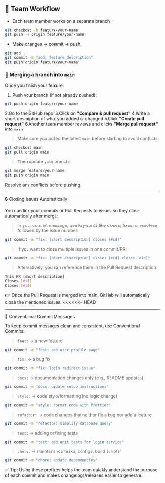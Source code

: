 ## 👥 Team Workflow

- Each team member works on a separate branch:

```bash
git checkout -b feature/your-name
git push -u origin feature/your-name
```

- Make changes → commit → push:

```bash
git add .
git commit -m "add: feature description"
git push origin feature/your-name
```

### 🔁 Merging a branch into `main`

Once you finish your feature:

1. Push your branch (if not already pushed):

```bash
git push origin feature/your-name
```

2.Go to the GitHub repo: 
3.Click on **"Compare & pull request"**
4.Write a short description of what you added or changed
5.Click **"Create pull request"**
6.Another team member reviews and clicks **"Merge pull request"** into `main`

> Make sure you pulled the latest `main` before starting to avoid conflicts:

```bash
git checkout main
git pull origin main
```

> Then update your branch:

```bash
git merge feature/your-name
git push origin main
```

Resolve any conflicts before pushing.

---

🔒 Closing Issues Automatically

You can link your commits or Pull Requests to issues so they close automatically after merge:

> In your commit message, use keywords like closes, fixes, or resolves followed by the issue number:

```bash
git commit -m "fix: [short description] closes [#id]"
```

> If you want to close multiple issues in one commit/PR:

```bash
git commit -m "fix: [short description] closes [#id] closes [#id]"
```

> Alternatively, you can reference them in the Pull Request description:

```bash
This PR [short description]
Closes [#id]  
Closes [#id]
```

👉 Once the Pull Request is merged into main, GitHub will automatically close the mentioned issues.
<<<<<<< HEAD

---

📝 Conventional Commit Messages

To keep commit messages clean and consistent, use Conventional Commits:

> `feat:` → a new feature

```bash
git commit -m "feat: add user profile page"
```

> `fix:` → a bug fix

```bash
git commit -m "fix: login redirect issue"
```

> `docs:` → documentation changes only (e.g., README updates)

```bash
git commit -m "docs: update setup instructions"
```

> `style:` → code style/formatting (no logic change)

```bash
git commit -m "style: format code with Prettier"
```

> `refactor:` → code changes that neither fix a bug nor add a feature

```bash
git commit -m "refactor: simplify database query"
```

> `test:` → adding or fixing tests

```bash
git commit -m "test: add unit tests for login service"
```

> `chore:` → maintenance tasks, configs, build scripts

```bash
git commit -m "chore: update dependencies"
```

✅ Tip: Using these prefixes helps the team quickly understand the purpose of each commit and makes changelogs/releases easier to generate.